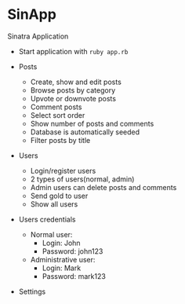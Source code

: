 # SinApp

Sinatra Application

* Start application with `ruby app.rb`


* Posts
  * Create, show and edit posts
  * Browse posts by category
  * Upvote or downvote posts
  * Comment posts
  * Select sort order
  * Show number of posts and comments
  * Database is automatically seeded
  * Filter posts by title


* Users
  * Login/register users
  * 2 types of users(normal, admin)
  * Admin users can delete posts and comments
  * Send gold to user
  * Show all users


* Users credentials
  * Normal user:
    * Login: John
    * Password: john123
  * Administrative user:
    * Login: Mark
    * Password: mark123


* Settings

